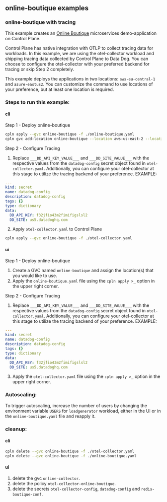 ## online-boutique examples

### online-boutique with tracing

This example creates an [Online Boutique](https://github.com/GoogleCloudPlatform/microservices-demo) microservices demo-application on Control Plane.

Control Plane has native integration with OTLP to collect tracing data for workloads. In this example, we are using the otel-collector workload and shipping tracing data collected by Control Plane to Data Dog. You can choose to configure the otel-collector with your preferred backend for tracing or skip Step 2 completely.

This example deploys the applications in two locations: `aws-eu-central-1` and `azure-eastus2`. You can customize the command to use locations of your preference, but at least one location is required.

### Steps to run this example:

#### cli

Step 1 - Deploy online-boutique 

```bash
cpln apply --gvc online-boutique -f ./online-boutique.yaml
cpln gvc add-location online-boutique --location aws-us-east-2 --location azure-eastus2
```

Step 2 - Configure Tracing

1. Replace `___DD_API_KEY_VALUE___` and `___DD_SITE_VALUE___` with the respective values from the `datadog-config` secret object found in `otel-collector.yaml`. Additionally, you can configure your otel-collector at this stage to utilize the tracing backend of your preference. EXAMPLE:
```YAML
---
kind: secret
name: datadog-config
description: datadog-config
tags: {}
type: dictionary
data:
  DD_API_KEY: f32jfio43m2fimifigslsl2
  DD_SITE: us5.datadoghq.com
```
2. Apply `otel-collector.yaml` to Control Plane
```bash
cpln apply --gvc online-boutique -f ./otel-collector.yaml
```

#### ui

Step 1 - Deploy online-boutique

1. Create a GVC named `online-boutique` and assign the location(s) that you would like to use.
2. Apply the `online-boutique.yaml` file using the `cpln apply >_` option in the upper right corner.

Step 2 - Configure Tracing 
1. Replace `___DD_API_KEY_VALUE___` and `___DD_SITE_VALUE___` with the respective values from the `datadog-config` secret object found in `otel-collector.yaml`. Additionally, you can configure your otel-collector at this stage to utilize the tracing backend of your preference. EXAMPLE:
```YAML
---
kind: secret
name: datadog-config
description: datadog-config
tags: {}
type: dictionary
data:
  DD_API_KEY: f32jfio43m2fimifigslsl2
  DD_SITE: us5.datadoghq.com
```
3. Apply the `otel-collector.yaml` file using the `cpln apply >_` option in the upper right corner.

### Autoscaling:

To trigger autoscaling, increase the number of users by changing the environment variable `USERS` for `loadgenerator` workload, either in the UI or in the `online-boutique.yaml` file and reapply it.

### cleanup:

#### cli

```bash
cpln delete --gvc online-boutique -f ./otel-collector.yaml
cpln delete --gvc online-boutique -f ./online-boutique.yaml
```

#### ui

1. delete the gvc `online-collector`.
1. delete the policy `otel-collector-online-boutique`.
1. delete the secrets `otel-collector-config`, `datadog-config` and `redis-boutique-conf`.
